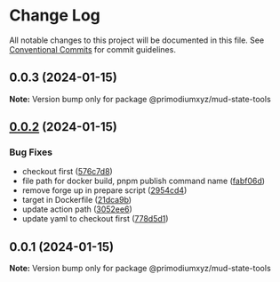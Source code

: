 # Change Log

All notable changes to this project will be documented in this file.
See [Conventional Commits](https://conventionalcommits.org) for commit guidelines.

## 0.0.3 (2024-01-15)

**Note:** Version bump only for package @primodiumxyz/mud-state-tools





## [0.0.2](https://github.com/primodiumxyz/mud-state-tools/compare/v0.0.1...v0.0.2) (2024-01-15)


### Bug Fixes

* checkout first ([576c7d8](https://github.com/primodiumxyz/mud-state-tools/commit/576c7d8908a3ccce8a4ce38d91372de69b490a19))
* file path for docker build, pnpm publish command name ([fabf06d](https://github.com/primodiumxyz/mud-state-tools/commit/fabf06d7fd951fa6da2d18e52f0b2772296bc773))
* remove forge up in prepare script ([2954cd4](https://github.com/primodiumxyz/mud-state-tools/commit/2954cd451c5a74dc8adfca8d20d3067206144f11))
* target in Dockerfile ([21dca9b](https://github.com/primodiumxyz/mud-state-tools/commit/21dca9b38171400c812e0c1e173f2a4bc2a84b0f))
* update action path ([3052ee6](https://github.com/primodiumxyz/mud-state-tools/commit/3052ee6a7ca7f552fe347bcfc1eb14590fe5eefd))
* update yaml to checkout first ([778d5d1](https://github.com/primodiumxyz/mud-state-tools/commit/778d5d17b6c287ff84eb298e1cdef0737e602556))





## 0.0.1 (2024-01-15)

**Note:** Version bump only for package @primodiumxyz/mud-state-tools
